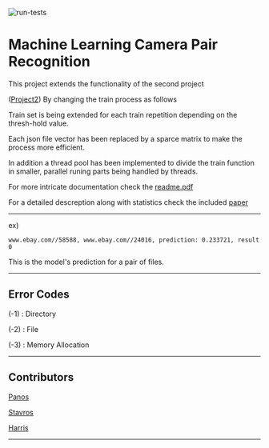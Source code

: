 ![run-tests](../../workflows/badge.svg)

# Machine Learning Camera Pair Recognition

This project extends the functionality of the second project

([Project2](https://github.com/panoskorovesis/Software-Development-part-2)) By changing the train process as follows

Train set is being extended for each train repetition depending on the thresh-hold value.

Each json file vector has been replaced by a sparce matrix to make the process more efficient.

In addition a thread pool has been implemented to divide the train function in smaller, parallel runing parts being handled by threads.

For more intricate documentation check the [readme.pdf](https://github.com/panoskorovesis/Software-Development-part-3/blob/master/ergasia3-readme.pdf)

For a detailed descreption along with statistics check the included [paper](https://github.com/panoskorovesis/Software-Development-part-3/blob/master/Machine%20Learning%20with%20Logistic%20Regression%20Study.pdf)


---

ex)


`www.ebay.com//58588, www.ebay.com//24016, prediction: 0.233721, result 0`


This is the model's prediction for a pair of files.

---

## Error Codes

(-1) : Directory

(-2) : File

(-3) : Memory Allocation

---

## Contributors

[Panos](https://github.com/panoskorovesis)

[Stavros](https://github.com/StavrosKoum)

[Harris](https://github.com/haris-korovesis)

---
